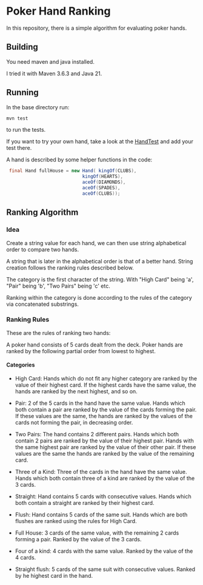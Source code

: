 # Poker Hand Ranking

In this repository, there is a simple algorithm for evaluating poker hands.

## Building

You need maven and java installed.

I tried it with Maven 3.6.3 and Java 21.

## Running

In the base directory run:

```sh
mvn test
```

to run the tests.

If you want to try your own hand, take a look at the [HandTest](src/test/java/com/interview/poker/HandTest.java)
and add your test there.

A hand is described by some helper functions in the code:

```java
 final Hand fullHouse = new Hand( kingOf(CLUBS),
                            kingOf(HEARTS),
                            aceOf(DIAMONDS),
                            aceOf(SPADES),
                            aceOf(CLUBS));
```

## Ranking Algorithm

### Idea

Create a string value for each hand, we can then use string alphabetical order to
compare two hands.

A string that is later in the alphabetical order is that of a better hand.
String creation follows the ranking rules described below.

The category is the first character of the string. With "High Card" being
'a', "Pair" being 'b', "Two Pairs" being 'c' etc.

Ranking within the category is done according to the rules of the category
via concatenated substrings.

### Ranking Rules

These are the rules of ranking two hands:
  
A poker hand consists of 5 cards dealt from the deck. Poker hands are ranked
  by the following partial order from lowest to highest.
  
#### Categories
  
* High Card: Hands which do not fit any higher category are ranked by the
  value of their highest card. If the highest cards have the same value, the
  hands are ranked by the next highest, and so on.
  
* Pair: 2 of the 5 cards in the hand have the same value. Hands which both
  contain a pair are ranked by the value of the cards forming the pair. If
  these values are the same, the hands are ranked by the values of the cards
  not forming the pair, in decreasing order.
  
* Two Pairs: The hand contains 2 different pairs. Hands which both contain 2
  pairs are ranked by the value of their highest pair. Hands with the same
  highest pair are ranked by the value of their other pair. If these values are
  the same the hands are ranked by the value of the remaining card.
  
* Three of a Kind: Three of the cards in the hand have the same value. Hands
  which both contain three of a kind are ranked by the value of the 3 cards.
  
* Straight: Hand contains 5 cards with consecutive values. Hands which both
  contain a straight are ranked by their highest card.
  
* Flush: Hand contains 5 cards of the same suit. Hands which are both
  flushes are ranked using the rules for High Card.
  
* Full House: 3 cards of the same value, with the remaining 2 cards forming
  a pair. Ranked by the value of the 3 cards.
  
* Four of a kind: 4 cards with the same value. Ranked by the value of the 4
  cards.
  
* Straight flush: 5 cards of the same suit with consecutive values. Ranked
  by he highest card in the hand.